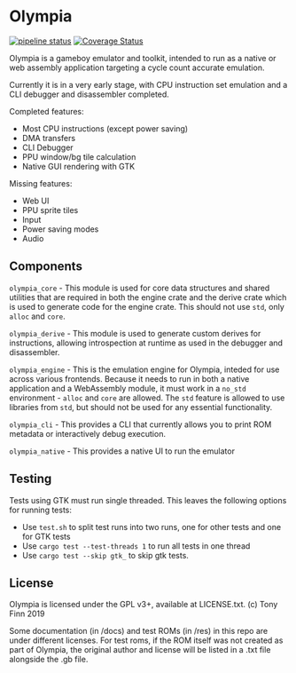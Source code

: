 # Olympia

[![pipeline status](https://gitlab.com/tonyfinn/olympia/badges/master/pipeline.svg)](https://gitlab.com/tonyfinn/olympia/-/commits/master) [![Coverage Status](https://coveralls.io/repos/gitlab/tonyfinn/olympia/badge.svg?branch=master)](https://coveralls.io/gitlab/tonyfinn/olympia?branch=master)

Olympia is a gameboy emulator and toolkit, intended to run as a native or web assembly application targeting a cycle count accurate emulation.

Currently it is in a very early stage, with CPU instruction set emulation and a CLI debugger and disassembler completed.

Completed features:

* Most CPU instructions (except power saving)
* DMA transfers
* CLI Debugger
* PPU window/bg tile calculation
* Native GUI rendering with GTK

Missing features:

* Web UI
* PPU sprite tiles
* Input
* Power saving modes
* Audio

## Components

`olympia_core` - This module is used for core data structures and shared utilities that are required in both the engine crate
  and the derive crate which is used to generate code for the engine crate. This should not use `std`, only `alloc` and `core`.

`olympia_derive` - This module is used to generate custom derives for instructions, allowing introspection at runtime as
  used in the debugger and disassembler.

`olympia_engine` - This is the emulation engine for Olympia, inteded for use across various frontends. Because it needs to run in both a native application and a WebAssembly module, it must work in a `no_std` environment - `alloc` and `core` are allowed. The `std` feature is allowed to use libraries from `std`, but should not be used for any essential functionality.

`olympia_cli` - This provides a CLI that currently allows you to print ROM metadata or interactively debug execution.

`olympia_native` - This provides a native UI to run the emulator

## Testing

Tests using GTK must run single threaded. This leaves the following options for running tests:

* Use `test.sh` to split test runs into two runs, one for other tests and one for GTK tests
* Use `cargo test --test-threads 1` to run all tests in one thread
* Use `cargo test --skip gtk_` to skip gtk tests.

## License

Olympia is licensed under the GPL v3+, available at LICENSE.txt. (c) Tony Finn 2019

Some documentation (in /docs) and test ROMs (in /res) in  this repo are under different licenses. For test roms, if the ROM itself was not created as part of Olympia, the original author and license will be listed in a .txt file alongside the .gb file. 
